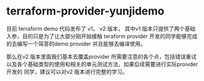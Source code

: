 # terraform-provider-yunjidemo


目前 terraform demo 代码发布了 v1， v2 版本，
其中v1 版本只提供了两个基础入参，目的只是为了让大部分刚开始接触
teraform provider 开发的同学能够完成的去编写一个简答的demo provider 
并且能够去编译使用。

那么在v2 版本里面我们基本去覆盖provider 所需要注意的各个点，包括错误重试
以及各个基础类型的使用和相关的单元测试方法，如果后续需要进行实际proivder 开发的
同学，建议可以对v2 版本进行完整的学习。